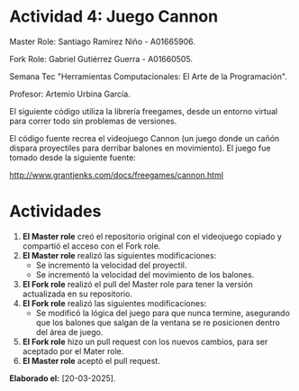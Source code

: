 # Actividad 4: Juego Cannon

Master Role: Santiago Ramírez Niño - A01665906.

Fork Role: Gabriel Gutiérrez Guerra - A01660505.

Semana Tec "Herramientas Computacionales: El Arte de la Programación".

Profesor: Artemio Urbina García.

El siguiente código utiliza la librería freegames, desde un entorno virtual para correr todo sin problemas de versiones.

El código fuente recrea el videojuego Cannon (un juego donde un cañón dispara proyectiles para derribar balones en movimiento). El juego fue tomado desde la siguiente fuente:

http://www.grantjenks.com/docs/freegames/cannon.html

# Actividades

1. **El Master role** creó el repositorio original con el videojuego copiado y compartió el acceso con el Fork role.
2. **El Master role** realizó las siguientes modificaciones:
   - Se incrementó la velocidad del proyectil.
   - Se incrementó la velocidad del movimiento de los balones.
3. **El Fork role** realizó el pull del Master role para tener la versión actualizada en su repositorio.
4. **El Fork role** realizó las siguientes modificaciones:
   - Se modificó la lógica del juego para que nunca termine, asegurando que los balones que salgan de la ventana se re posicionen dentro del área de juego.
5. **El Fork role** hizo un pull request con los nuevos cambios, para ser aceptado por el Mater role.
6. **El Master role** aceptó el pull request.

**Elaborado el:** [20-03-2025].
